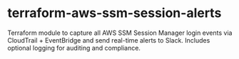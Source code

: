 # terraform-aws-ssm-session-alerts
Terraform module to capture all AWS SSM Session Manager login events via CloudTrail + EventBridge and send real-time alerts to Slack. Includes optional logging for auditing and compliance.
